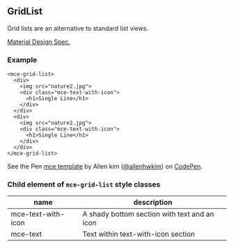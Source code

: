<a name="GridList"></a>

## GridList
Grid lists are an alternative to standard list views.

[Material Design Spec.](https://material.io/guidelines/components/grid-lists.html#grid-lists-specs)

### Example
```
<mce-grid-list>
  <div>
    <img src="nature2.jpg">
    <div class="mce-text-with-icon">
      <h1>Single Line</h1>
    </div>
  </div>
  <div>
    <img src="nature2.jpg">
    <div class="mce-text-with-icon">
      <h1>Single Line</h1>
    </div>
  </div>
</mce-grid-list>
```

<p data-height="600" data-theme-id="32189" data-slug-hash="baaEeJ" data-default-tab="result" data-user="allenhwkim" data-embed-version="2" data-pen-title="mce template" class="codepen">See the Pen <a href="https://codepen.io/allenhwkim/pen/PEJKKo/">mce template</a> by Allen kim (<a href="https://codepen.io/allenhwkim">@allenhwkim</a>) on <a href="https://codepen.io">CodePen</a>.</p>
<script async src="https://production-assets.codepen.io/assets/embed/ei.js"></script>

### Child element of `mce-grid-list` style classes
 |name|description|
 |---|---|
 |mce-text-with-icon| A shady bottom section with text and an icon
 |mce-text| Text within text-with-icon section

